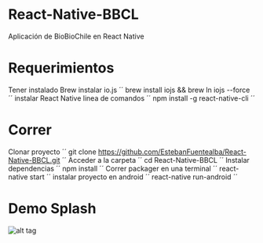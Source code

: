 # React-Native-BBCL
Aplicación de BioBioChile en React Native

# Requerimientos
  Tener instalado Brew
  instalar io.js
  ´´
  brew install iojs && brew ln iojs --force
  ´´
  instalar React Native linea de comandos
  ´´
  npm install -g react-native-cli
  ´´

# Correr
Clonar proyecto
´´
git clone https://github.com/EstebanFuentealba/React-Native-BBCL.git
´´
Acceder a la carpeta
´´
cd React-Native-BBCL
´´
Instalar dependencias
´´
npm install
´´
Correr packager en una terminal
´´
react-native start
´´
instalar proyecto en android
´´
react-native run-android
´´

# Demo Splash
![alt tag](http://imgur.com/download/z1TUBFy/)
